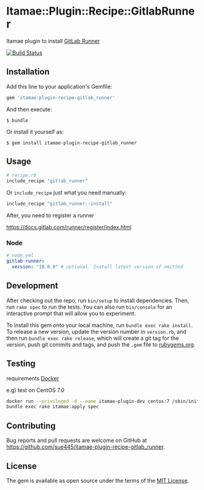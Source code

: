 # Itamae::Plugin::Recipe::GitlabRunner

Itamae plugin to install [GitLab Runner](https://docs.gitlab.com/runner/)

[![Build Status](https://travis-ci.org/sue445/itamae-plugin-recipe-gitlab_runner.svg?branch=master)](https://travis-ci.org/sue445/itamae-plugin-recipe-gitlab_runner)

## Installation

Add this line to your application's Gemfile:

```ruby
gem 'itamae-plugin-recipe-gitlab_runner'
```

And then execute:

    $ bundle

Or install it yourself as:

    $ gem install itamae-plugin-recipe-gitlab_runner

## Usage

```ruby
# recipe.rb
include_recipe "gitlab_runner"
```

Or `include_recipe` just what you need manually:

```ruby
include_recipe "gitlab_runner::install"
```

After, you need to register a runner

https://docs.gitlab.com/runner/register/index.html

### Node

```yml
# node.yml
gitlab-runner:
  version: "10.0.0" # optional. Install latest version if omitted
```

## Development

After checking out the repo, run `bin/setup` to install dependencies. Then, run `rake spec` to run the tests. You can also run `bin/console` for an interactive prompt that will allow you to experiment.

To install this gem onto your local machine, run `bundle exec rake install`. To release a new version, update the version number in `version.rb`, and then run `bundle exec rake release`, which will create a git tag for the version, push git commits and tags, and push the `.gem` file to [rubygems.org](https://rubygems.org).

## Testing
requirements [Docker](https://www.docker.com/)

e.g) test on CentOS 7.0

```sh
docker run --privileged -d --name itamae-plugin-dev centos:7 /sbin/init
bundle exec rake itamae:apply spec
```

## Contributing

Bug reports and pull requests are welcome on GitHub at https://github.com/sue445/itamae-plugin-recipe-gitlab_runner.

## License

The gem is available as open source under the terms of the [MIT License](https://opensource.org/licenses/MIT).
